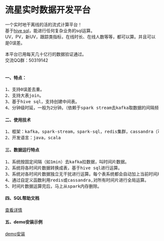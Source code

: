 流星实时数据开发平台
===================

一个实时地干离线的活的流式计算平台！<br />
基于[hive sql](https://cwiki.apache.org/confluence/display/Hive/LanguageManual)，能进行任何复杂业务的sql运算。<br />
UV，PV，新UV，跟踪类指标，在线时长、在线人数等等，都可以算。并且可以是0误差。<br /><br />
本平台已用每天几十亿行的数据验证通过。<br />
交流QQ群：50319142<br /><br />


#### 一、特点：
<pre>
1、支持0误差去重。
2、支持大表join。
3、基于hive sql，支持创建中间表。
4、分钟级时延，一般为2分钟。（依赖于spark stream去kafka取数据的间隔频次）
</pre>

#### 二、使用技术
<pre>
1、框架：kafka，spark-stream，spark-sql，redis集群，cassandra（可选），mysql
2、开发语言：java，scala
</pre>

#### 三、数据运行特点
<pre>
1、系统按固定间隔（如1min）去kafka拉数据，叫时间片数据。
2、系统将各时间片数据转换成表，基于hive sql进行运算。
3、系统对各时间片数据独立无干扰进行运算。每个表系统都会自动加上当前时间片的uuid。
4、通过自定义函数利用redis或cassandra,对所有时间片进行全局运算。
5、时间片数据运算完后，马上从spark内存删除。
</pre>

#### 四、SQL帮助文档
[查看详情](https://github.com/meteorchenwu/meteor/blob/master/SQL.md)

#### 五、demo安装示例
[demo安装](https://github.com/meteorchenwu/meteor/blob/master/INSTALL.md)

